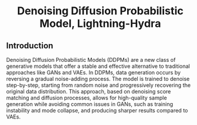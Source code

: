 <div align="center">

# Denoising Diffusion Probabilistic Model, Lightning-Hydra

</div>

## Introduction

Denoising Diffusion Probabilistic Models (DDPMs) are a new class of generative models that offer a stable and effective alternative to traditional approaches like GANs and VAEs. In DDPMs, data generation occurs by reversing a gradual noise-adding process. The model is trained to denoise step-by-step, starting from random noise and progressively recovering the original data distribution. This approach, based on denoising score matching and diffusion processes, allows for high-quality sample generation while avoiding common issues in GANs, such as training instability and mode collapse, and producing sharper results compared to VAEs.


